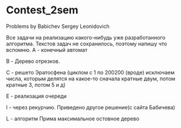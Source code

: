 # Contest_2sem
Problems by Babichev Sergey Leonidovich

Все задачи на реализацию какого-нибудь уже разработанного алгоритма. Текстов задач не сохранилось, поэтому напишу что вспомню.
A - конечный автомат

B - Дерево отрезков.

С - решето Эратосфена (циклом с 1 по 200200 (вроде) исключаем числа, которым делятся на какое-то сначала кратные двум, потом кратные 3, потом 5 и д)

E - реализация очереди

I - через рекурчию. Приведено другое решение(с сайта Бабичева)

L - алгоритм Прима максимальное остовное дерево
